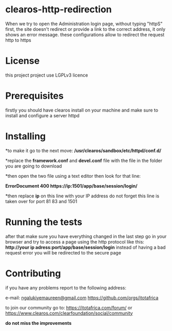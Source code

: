 # **clearos-http-redirection**
  When we try to open the Administration login page, without typing "httpS" first, 
  the site doesn't redirect or provide a link   to the correct address, it only shows an error message.
  these configurations allow to redirect the request http to https
 
# **License**
  this project project use LGPLv3 licence

# **Prerequisites**
  firstly you should have clearos install on your machine and make sure
  to install and configure a server httpd

# **Installing**

  *to make it go to the next move:
    **/usr/clearos/sandbox/etc/httpd/conf.d/**
  
  *replace the **framework.conf** and **devel.conf** file with the file in the folder you are going to download

  *then open the two file using a text editor then look for that line: 
  
  **ErrorDocument 400 https://ip:1501/app/base/session/login/**
  
  *then replace **ip** on this line with your IP address
    do not forget this line is taken over for port 81 83 and 1501
  
# **Running the tests**

  after that make sure you have everything changed in the last step go in your browser and try to access a page 
  using the http protocol like this: **http://your ip adress:port/app/base/session/login**
  instead of having a bad request error you will be redirected to the secure page
  
# **Contributing**


if you have any problems report to the following address:

e-mail: ngalukiyemaureen@gmail.com 
https://github.com/orgs/itotafrica

to join our community go to:
https://itotafrica.com/forum/ or https://www.clearos.com/clearfoundation/social/community

**do not miss the improvements**


  
